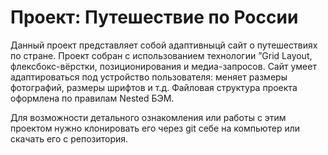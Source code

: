 # Проект: Путешествие по России

Данный проект представляет собой адаптивныцй сайт о путешествиях по стране. Проект собран с использованием технологии 
”Grid Layout, флексбокс-вёрстки, позиционирования и медиа-запросов. Сайт умеет адаптироваться под устройство пользователя: меняет размеры фотографий, размеры шрифтов и т.д. Файловая структура проекта оформлена по правилам Nested БЭМ.

Для возможности детального ознакомления или работы с этим проектом нужно клонировать его через git себе на компьютер или скачать его с репозитория.